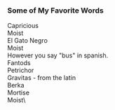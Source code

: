 ### Some of My Favorite Words

Capricious\
 Moist\
 El Gato Negro\
 Moist\
 However you say "bus" in spanish.\
 Fantods\
 Petrichor\
 Gravitas - from the latin\
 Berka\
 Mortise\
 Moist\
